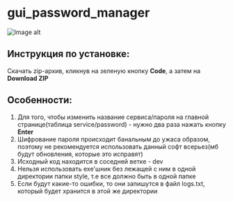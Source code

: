 # gui_password_manager
![Image alt](https://github.com/{leodedsec}/{readme_images}/raw/{main}/{password_manager_images}/password_manager_1.png)
## Инструкция по установке:
Скачать zip-архив, кликнув на зеленую кнопку **Code**, а затем на **Download ZIP**

## Особенности:
1) Для того, чтобы изменить название сервиса/пароля на главной странице(таблица service/password) - нужно два раза нажать кнопку **Enter**
2) Шифрование пароля происходит банальным до ужаса образом, поэтому не рекомендуется использовать данный софт всерьез(мб будут обновления, которые это исправят)
3) Исходный код находится в соседней ветке - dev
4) Нельзя использовать exe'шник без лежащей с ним в одной директории папки style, т.е все должно быть в одной папке
5) Если будут какие-то ошибки, то они запишутся в файл logs.txt, который будет хранится в этой же директории

